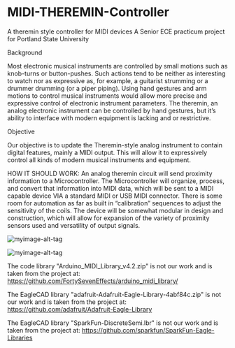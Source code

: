 # MIDI-THEREMIN-Controller
A theremin style controller for MIDI devices
A Senior ECE practicum project for Portland State University

Background

Most electronic musical instruments are controlled by small motions such as knob-turns or button-pushes. Such actions tend to be neither as interesting to watch nor as expressive as, for example, a guitarist strumming or a drummer drumming (or a piper piping). Using hand gestures and arm motions to control musical instruments would allow more precise and expressive control of electronic instrument parameters. The theremin, an analog electronic instrument can be controlled by hand gestures, but it’s ability to interface with modern equipment is lacking and or restrictive.

Objective

Our objective is to update the Theremin-style analog instrument to contain digital features, mainly a MIDI output. This will allow it to expressively control all kinds of modern musical instruments and equipment.


HOW IT SHOULD WORK:
An analog theremin circuit will send proximity information to a Microcontroller. The Microcontroller will organize, process, and convert that information into MIDI data, which will be sent to a MIDI capable device VIA a standard MIDI or USB MIDI connector. There is some room for automation as far as built in “calibration” sequences to adjust the sensitivity of the coils. The device will be somewhat modular in design and construction, which will allow for expansion of the variety of proximity sensors used and versatility of output signals.

![myimage-alt-tag](https://github.com/jsoloPDX/Inductive-Proximity-MIDI-Controller-PSU-Capstone-Project-11/blob/master/Overview%20Operation%20Block%20Diagram.jpg)

![myimage-alt-tag](https://github.com/jsoloPDX/Inductive-Proximity-MIDI-Controller-PSU-Capstone-Project-11/blob/master/Calibration%20Block%20Diagram.jpg)

The code library "Arduino_MIDI_Library_v4.2.zip" is not our work and is taken from the project at: https://github.com/FortySevenEffects/arduino_midi_library/

The EagleCAD library "adafruit-Adafruit-Eagle-Library-4abf84c.zip" is not our work and is taken from the project at:
https://github.com/adafruit/Adafruit-Eagle-Library

The EagleCAD library "SparkFun-DiscreteSemi.lbr" is not our work and is taken from the project at:
https://github.com/sparkfun/SparkFun-Eagle-Libraries
